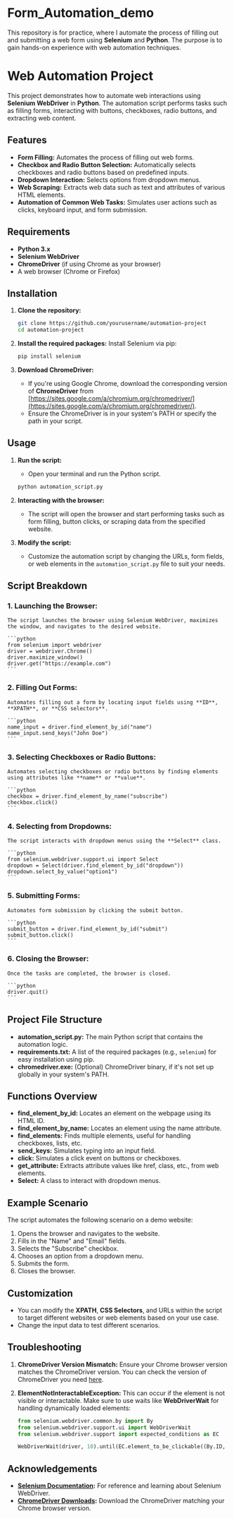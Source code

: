 # Form_Automation_demo
This repository is for practice, where I automate the process of filling out and submitting a web form using **Selenium** and **Python**. The purpose is to gain hands-on experience with web automation techniques.
# Web Automation Project

This project demonstrates how to automate web interactions using **Selenium WebDriver** in **Python**. The automation script performs tasks such as filling forms, interacting with buttons, checkboxes, radio buttons, and extracting web content.

## Features

- **Form Filling:** Automates the process of filling out web forms.
- **Checkbox and Radio Button Selection:** Automatically selects checkboxes and radio buttons based on predefined inputs.
- **Dropdown Interaction:** Selects options from dropdown menus.
- **Web Scraping:** Extracts web data such as text and attributes of various HTML elements.
- **Automation of Common Web Tasks:** Simulates user actions such as clicks, keyboard input, and form submission.

## Requirements

- **Python 3.x**
- **Selenium WebDriver**
- **ChromeDriver** (if using Chrome as your browser)
- A web browser (Chrome or Firefox)

## Installation

1. **Clone the repository:**
    ```bash
    git clone https://github.com/yourusername/automation-project
    cd automation-project
    ```

2. **Install the required packages:**
    Install Selenium via pip:
    ```bash
    pip install selenium
    ```

3. **Download ChromeDriver:**
    - If you're using Google Chrome, download the corresponding version of **ChromeDriver** from [https://sites.google.com/a/chromium.org/chromedriver/](https://sites.google.com/a/chromium.org/chromedriver/).
    - Ensure the ChromeDriver is in your system's PATH or specify the path in your script.

## Usage

1. **Run the script:**
    - Open your terminal and run the Python script.
    ```bash
    python automation_script.py
    ```

2. **Interacting with the browser:**
    - The script will open the browser and start performing tasks such as form filling, button clicks, or scraping data from the specified website.

3. **Modify the script:**
    - Customize the automation script by changing the URLs, form fields, or web elements in the `automation_script.py` file to suit your needs.

## Script Breakdown

### 1. **Launching the Browser:**
    The script launches the browser using Selenium WebDriver, maximizes the window, and navigates to the desired website.

    ```python
    from selenium import webdriver
    driver = webdriver.Chrome()
    driver.maximize_window()
    driver.get("https://example.com")
    ```

### 2. **Filling Out Forms:**
    Automates filling out a form by locating input fields using **ID**, **XPATH**, or **CSS selectors**.

    ```python
    name_input = driver.find_element_by_id("name")
    name_input.send_keys("John Doe")
    ```

### 3. **Selecting Checkboxes or Radio Buttons:**
    Automates selecting checkboxes or radio buttons by finding elements using attributes like **name** or **value**.

    ```python
    checkbox = driver.find_element_by_name("subscribe")
    checkbox.click()
    ```

### 4. **Selecting from Dropdowns:**
    The script interacts with dropdown menus using the **Select** class.

    ```python
    from selenium.webdriver.support.ui import Select
    dropdown = Select(driver.find_element_by_id("dropdown"))
    dropdown.select_by_value("option1")
    ```

### 5. **Submitting Forms:**
    Automates form submission by clicking the submit button.

    ```python
    submit_button = driver.find_element_by_id("submit")
    submit_button.click()
    ```

### 6. **Closing the Browser:**
    Once the tasks are completed, the browser is closed.

    ```python
    driver.quit()
    ```

## Project File Structure

- **automation_script.py:** The main Python script that contains the automation logic.
- **requirements.txt:** A list of the required packages (e.g., `selenium`) for easy installation using pip.
- **chromedriver.exe:** (Optional) ChromeDriver binary, if it's not set up globally in your system's PATH.

## Functions Overview

- **find_element_by_id:** Locates an element on the webpage using its HTML ID.
- **find_element_by_name:** Locates an element using the name attribute.
- **find_elements:** Finds multiple elements, useful for handling checkboxes, lists, etc.
- **send_keys:** Simulates typing into an input field.
- **click:** Simulates a click event on buttons or checkboxes.
- **get_attribute:** Extracts attribute values like href, class, etc., from web elements.
- **Select:** A class to interact with dropdown menus.

## Example Scenario

The script automates the following scenario on a demo website:

1. Opens the browser and navigates to the website.
2. Fills in the "Name" and "Email" fields.
3. Selects the "Subscribe" checkbox.
4. Chooses an option from a dropdown menu.
5. Submits the form.
6. Closes the browser.

## Customization

- You can modify the **XPATH**, **CSS Selectors**, and URLs within the script to target different websites or web elements based on your use case.
- Change the input data to test different scenarios.

## Troubleshooting

1. **ChromeDriver Version Mismatch:**
   Ensure your Chrome browser version matches the ChromeDriver version. You can check the version of ChromeDriver you need [here](https://sites.google.com/a/chromium.org/chromedriver/).

2. **ElementNotInteractableException:**
   This can occur if the element is not visible or interactable. Make sure to use waits like **WebDriverWait** for handling dynamically loaded elements:
   ```python
   from selenium.webdriver.common.by import By
   from selenium.webdriver.support.ui import WebDriverWait
   from selenium.webdriver.support import expected_conditions as EC

   WebDriverWait(driver, 10).until(EC.element_to_be_clickable((By.ID, "submit")))

## Acknowledgements

- **[Selenium Documentation](https://www.selenium.dev/documentation/):** For reference and learning about Selenium WebDriver.
- **[ChromeDriver Downloads](https://sites.google.com/a/chromium.org/chromedriver/):** Download the ChromeDriver matching your Chrome browser version.


